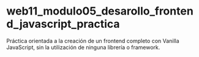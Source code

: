 # web11_modulo05_desarollo_frontend_javascript_practica

Práctica orientada a la creación de un frontend completo con Vanilla JavaScript, sin la utilización de ninguna librería o framework.